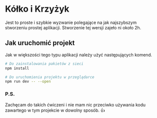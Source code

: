 # Kółko i Krzyżyk

Jest to proste i szybkie wyzwanie polegające na jak najszybszym stworzeniu prostej aplikacji.
Stworzenie tej wersji zajeło ni około 2h.

## Jak uruchomić projekt

Jak w większości tego typu aplikacji należy użyć następujących komend.

```bash
# Do zainstalowania pakietów z sieci
npm install

# Do uruchomienia projektu w przeglądarce
npm run dev -- --open
```

### P.S.

Zachęcam do takich ćwiczeni i nie mam nic przeciwko używania kodu zawartego w tym projekcie w dowolny sposób. 👍
